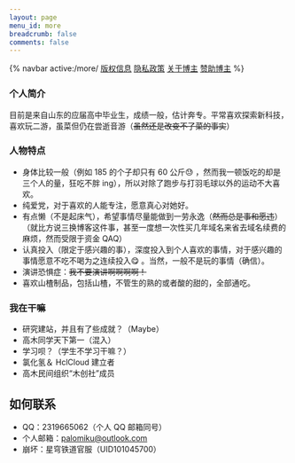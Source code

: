 ```yaml
---
layout: page
menu_id: more
breadcrumb: false
comments: false
---
```


{% navbar active:/more/ [版权信息](/more/copyright/) [隐私政策](/more/privacy-policy/)
 [关于博主](/more/) [赞助博主](/more/pay/) %}
 
### 个人简介

目前是来自山东的应届高中毕业生，成绩一般，估计奔专。平常喜欢探索新科技，喜欢玩二游，虽菜但仍在尝逝音游（~~虽然还是改变不了菜的事实~~）

### 人物特点

* 身体比较一般（例如 185 的个子却只有 60 公斤😓 ，然而我一顿饭吃的却是三个人的量，狂吃不胖 ing），所以对除了跑步与打羽毛球以外的运动不大喜欢。
* 纯爱党，对于喜欢的人能专注，愿意真心对她好。
* 有点懒（不是起床气），希望事情尽量能做到一劳永逸（~~然而总是事和愿违~~）（就比方说三换博客这件事，甚至一度想一次性买几年域名来省去域名续费的麻烦，然而受限于资金 QAQ）
* 认真投入（限定于感兴趣的事），深度投入到个人喜欢的事情，对于感兴趣的事情愿意不吃不喝为之连续投入😋 。当然，一般不是玩的事情（确信）。
* 演讲恐惧症：~~我不要演讲啊啊啊啊！~~
* 喜欢山楂制品，包括山楂，不管生的熟的或者酸的甜的，全部通吃。

### 我在干嘛

* 研究建站，并且有了些成就？（Maybe）
* 高木同学天下第一（混入）
* 学习呗？（学生不学习干嘛？）
* 氯化氢＆ HclCloud 建立者
* 高木民间组织“木创社”成员

## 如何联系

* QQ：2319665062（个人 QQ 邮箱同号）
* 个人邮箱：palomiku@outlook.com
* 崩坏：星穹铁道官服（UID101045700）






